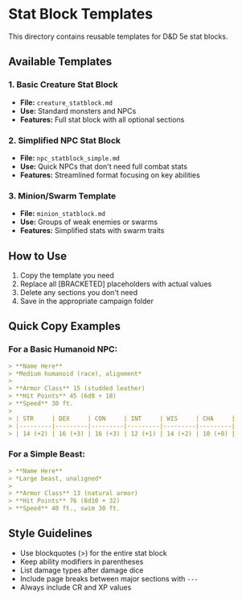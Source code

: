 # Stat Block Templates

This directory contains reusable templates for D&D 5e stat blocks.

## Available Templates

### 1. Basic Creature Stat Block
- **File:** `creature_statblock.md`
- **Use:** Standard monsters and NPCs
- **Features:** Full stat block with all optional sections

### 2. Simplified NPC Stat Block
- **File:** `npc_statblock_simple.md`
- **Use:** Quick NPCs that don't need full combat stats
- **Features:** Streamlined format focusing on key abilities

### 3. Minion/Swarm Template
- **File:** `minion_statblock.md`
- **Use:** Groups of weak enemies or swarms
- **Features:** Simplified stats with swarm traits

## How to Use

1. Copy the template you need
2. Replace all [BRACKETED] placeholders with actual values
3. Delete any sections you don't need
4. Save in the appropriate campaign folder

## Quick Copy Examples

### For a Basic Humanoid NPC:
```markdown
> **Name Here**
> *Medium humanoid (race), alignment*
> 
> **Armor Class** 15 (studded leather)
> **Hit Points** 45 (6d8 + 18)
> **Speed** 30 ft.
> 
> | STR     | DEX     | CON     | INT     | WIS     | CHA     |
> |---------|---------|---------|---------|---------|---------|
> | 14 (+2) | 16 (+3) | 16 (+3) | 12 (+1) | 14 (+2) | 10 (+0) |
```

### For a Simple Beast:
```markdown
> **Name Here**
> *Large beast, unaligned*
> 
> **Armor Class** 13 (natural armor)
> **Hit Points** 76 (8d10 + 32)
> **Speed** 40 ft., swim 30 ft.
```

## Style Guidelines

- Use blockquotes (>) for the entire stat block
- Keep ability modifiers in parentheses
- List damage types after damage dice
- Include page breaks between major sections with `---`
- Always include CR and XP values